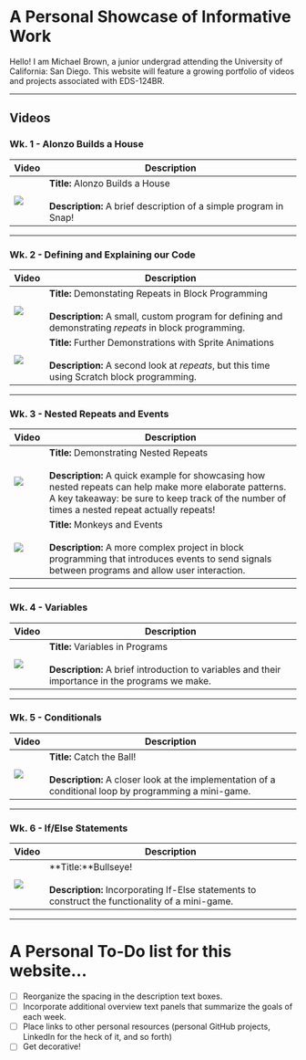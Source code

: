 # A Personal Showcase of Informative Work

Hello! I am Michael Brown, a junior undergrad attending the University of California: San Diego. This website will feature a growing portfolio of videos and projects associated with EDS-124BR.

-------

## Videos

### Wk. 1 - Alonzo Builds a House

| Video | Description |
| ----- | ----------- |
| [![](http://img.youtube.com/vi/vb5EIfMo3XU/0.jpg)](http://www.youtube.com/watch?v=vb5EIfMo3XU "Alonzo's House") | **Title:** Alonzo Builds a House <br /> <br /> **Description:** A brief description of a simple program in Snap! |

-------

### Wk. 2 - Defining and Explaining our Code

| Video | Description |
| ----- | ----------- |
| [![](http://img.youtube.com/vi/cgOAmz8ZbdE/0.jpg)](http://www.youtube.com/watch?v=cgOAmz8ZbdE "Repeats in Snap!") | **Title:** Demonstating Repeats in Block Programming <br /> <br /> **Description:** A small, custom program for defining and demonstrating *repeats* in block programming. |
| [![](http://img.youtube.com/vi/hLE3ikbU57o/0.jpg)](http://www.youtube.com/watch?v=hLE3ikbU57o "Repeats in Scratch") | **Title:** Further Demonstrations with Sprite Animations <br /> <br /> **Description:** A second look at *repeats*, but this time using Scratch block programming. |

-------

### Wk. 3 - Nested Repeats and Events

| Video | Description |
| ----- | ----------- |
| [![](http://img.youtube.com/vi/FXnknelgT5U/0.jpg)](http://www.youtube.com/watch?v=FXnknelgT5U "Nested Repeats") | **Title:** Demonstrating Nested Repeats <br /> <br /> **Description:** A quick example for showcasing how nested repeats can help make more elaborate patterns. A key takeaway: be sure to keep track of the number of times a nested repeat actually repeats! |
| [![](http://img.youtube.com/vi/hZ8xH4HHils/0.jpg)](http://www.youtube.com/watch?v=hZ8xH4HHils "") | **Title:** Monkeys and Events <br /> <br /> **Description:** A more complex project in block programming that introduces events to send signals between programs and allow user interaction. |

-------

### Wk. 4 - Variables

| Video | Description |
| ----- | ----------- |
| [![](http://img.youtube.com/vi/65Ai3-F1okQ/0.jpg)](http://www.youtube.com/watch?v=65Ai3-F1okQ "") | **Title:** Variables in Programs <br /> <br /> **Description:** A brief introduction to variables and their importance in the programs we make. |

-------

### Wk. 5 - Conditionals

| Video | Description |
| ----- | ----------- |
| [![](http://img.youtube.com/vi/E3zHXBzVNpM/0.jpg)](http://www.youtube.com/watch?v=E3zHXBzVNpM "") | **Title:** Catch the Ball! <br /> <br /> **Description:** A closer look at the implementation of a conditional loop by programming a mini-game. |

-------

### Wk. 6 - If/Else Statements

| Video | Description |
| ----- | ----------- |
| [![](http://img.youtube.com/vi/L8JPIRsDqig/0.jpg)](http://www.youtube.com/watch?v=L8JPIRsDqig "") | **Title:**Bullseye! <br /> <br /> **Description:** Incorporating If-Else statements to construct the functionality of a mini-game. |

-------

# A Personal To-Do list for this website...
- [ ] Reorganize the spacing in the description text boxes.
- [ ] Incorporate additional overview text panels that summarize the goals of each week.
- [ ] Place links to other personal resources (personal GitHub projects, LinkedIn for the heck of it, and so forth)
- [ ] Get decorative!
